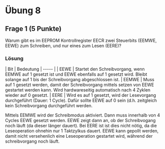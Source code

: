 # Übung 8
## Frage 1 (5 Punkte)

Warum gibt es im EEPROM Kontrollregister EECR zwei Steuerbits (EEMWE, EEWE) zum Schreiben, und nur eines zum Lesen (EERE)?

### Lösung

| Bit   | Bedeutung
| ----- | 
| EEWE  | Startet den Schreibvorgang, wenn EEMWE auf 1 gesetzt ist und EEWE ebenfalls auf 1 gesetzt wird. Bleibt solange auf 1 bis der Schreibvorgang abgeschlossen ist.
| EEMWE | Muss auf 1 gesetzt werden, damit der Schreibvorgang mittels setzen von EEWE gestartet werden kann. Wird hardwareseitig automatisch nach 4 Zyklen wieder auf 0 gesetzt.
| EERE  | Wird es auf 1 gesetzt, wird der Lesevorgang durchgeführt (Dauer: 1 Cycle). Dafür sollte EEWE auf 0 sein (d.h. zeitgleich kein Schreibvorgang durchgeführt werden. 

Mittels EEMWE wird der Schreibmodus aktiviert. Dann muss innerhalb von 4 Cycles EEWE gesetzt werden. EEWE zeigt dann an, ob der Schreibvogang noch läuft (da dieser länger dauert). Bei EERE ist ist dies nicht nötig, da die Leseoperation ohnehin nur 1 Taktzylkus dauert. EEWE kann gepollt werden, damit nicht versehenlich eine Leseoperation gestartet wird, während der schreibvorgang noch läuft. 
